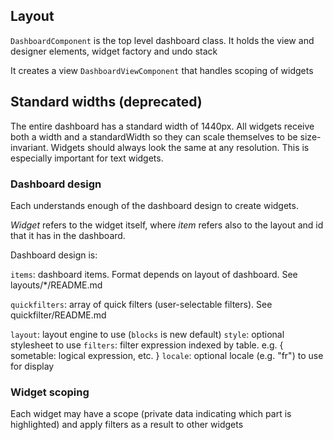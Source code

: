 ## Layout

`DashboardComponent` is the top level dashboard class. It holds the view and designer elements, widget factory and undo stack

It creates a view `DashboardViewComponent` that handles scoping of widgets

## Standard widths (deprecated)

The entire dashboard has a standard width of 1440px. All widgets receive both a width and a standardWidth so they can scale themselves to be size-invariant. Widgets should always look the same at any resolution. This is especially important for text widgets.

### Dashboard design

Each understands enough of the dashboard design to create widgets.

*Widget* refers to the widget itself, where *item* refers also to the layout and id that it has in the dashboard.

Dashboard design is:

`items`: dashboard items. Format depends on layout of dashboard. See layouts/*/README.md

`quickfilters`: array of quick filters (user-selectable filters). See quickfilter/README.md

`layout`: layout engine to use (`blocks` is new default) 
`style`: optional stylesheet to use
`filters`: filter expression indexed by table. e.g. { sometable: logical expression, etc. }
`locale`: optional locale (e.g. "fr") to use for display

### Widget scoping

Each widget may have a scope (private data indicating which part is highlighted) and apply filters as a result to other widgets

